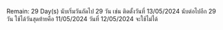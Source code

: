 Remain: 29 Day(s)
นับเริ่มวันถัดไป 29 วัน
เช่น ติดตั้งวันที่ 13/05/2024
นับต่อไปอีก 29 วัน ใช้ได้วันสุดท้ายคือ 11/05/2024
วันที่ 12/05/2024 จะใช้ไม่ได้